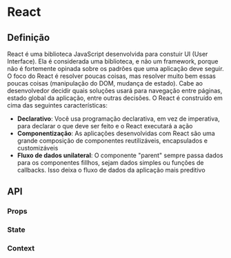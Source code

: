 # React

## Definição

React é uma biblioteca JavaScript desenvolvida para constuir UI (User Interface). Ela é considerada uma biblioteca, e não um framework, porque não é fortemente opinada sobre os padrões que uma aplicação deve seguir. O foco do React é resolver poucas coisas, mas resolver muito bem essas poucas coisas (manipulação do DOM, mudança de estado). Cabe ao desenvolvedor decidir quais soluções usará para navegação entre páginas, estado global da aplicação, entre outras decisões.
O React é construído em cima das seguintes características:

- **Declarativo**: Você usa programação declarativa, em vez de imperativa, para declarar o que deve ser feito e o React executará a ação
- **Componentização**: As aplicações desenvolvidas com React são uma grande composição de componentes reutilizáveis, encapsulados e customizáveis
- **Fluxo de dados unilateral**: O componente "parent" sempre passa dados para os componentes fillhos, sejam dados simples ou funções de callbacks. Isso deixa o fluxo de dados da aplicação mais preditivo

## API

### Props

### State

### Context
